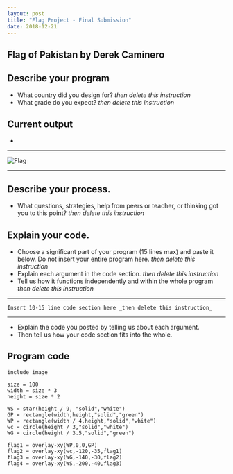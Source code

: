 ```yaml
---
layout: post
title: "Flag Project - Final Submission"
date: 2018-12-21
---
```


## Flag of Pakistan by Derek Caminero

## Describe your program

-   What country did you design for? _then delete this instruction_
-   What grade do you expect? _then delete this instruction_

<!--- Delete this comment and add your writing -->

## Current output

-   

* * *
![Flag](/images/final-flag.png)
* * *

## Describe your process.

-   What questions, strategies, help from peers or teacher, or thinking got you to this point? _then delete this instruction_

<!--- Delete this comment and add your writing -->


## Explain your code.

-   Choose a significant part of your program (15 lines max) and paste it below. Do not insert your entire program here. _then delete this instruction_
-   Explain each argument in the code section. _then delete this instruction_
-   Tell us how it functions independently and within the whole program _then delete this instruction_

* * *

```
Insert 10-15 line code section here _then delete this instruction_
```

* * *

-   Explain the code you posted by telling us about each argument.
-   Then tell us how your code section fits into the whole.
 
<!--- Delete this comment and add your writing -->


## Program code

```
include image

size = 100
width = size * 3
height = size * 2

WS = star(height / 9, "solid","white")
GP = rectangle(width,height,"solid","green")
WP = rectangle(width / 4,height,"solid","white")
wc = circle(height / 3,"solid","white")
WG = circle(height / 3.5,"solid","green")

flag1 = overlay-xy(WP,0,0,GP)
flag2 = overlay-xy(wc,-120,-35,flag1)
flag3 = overlay-xy(WG,-140,-30,flag2)
flag4 = overlay-xy(WS,-200,-40,flag3)
```
